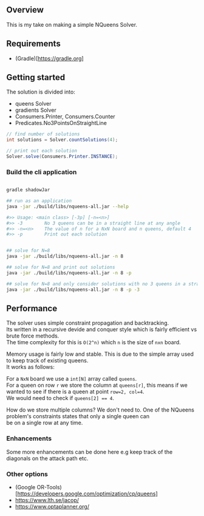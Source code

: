 
## Overview

This is my take on making a simple NQueens Solver.

## Requirements

  * (Gradle)[https://gradle.org]

## Getting started

The solution is divided into:  
  * queens Solver
  * gradients Solver
  * Consumers.Printer, Consumers.Counter
  * Predicates.No3PointsOnStraightLine

```java
// find number of solutions
int solutions = Solver.countSolutions(4);

// print out each solution
Solver.solve(Consumers.Printer.INSTANCE);
```

### Build the cli application
```bash

gradle shadowJar

## run as an application
java -jar ./build/libs/nqueens-all.jar --help

#>> Usage: <main class> [-3p] [-n=<n>]
#>> -3        No 3 queens can be in a straight line at any angle
#>> -n=<n>    The value of n for a NxN board and n queens, default 4
#>> -p        Print out each solution


## solve for N=8
java -jar ./build/libs/nqueens-all.jar -n 8

## solve for N=8 and print out solutions
java -jar ./build/libs/nqueens-all.jar -n 8 -p

## solve for N=8 and only consider solutions with no 3 queens in a straight line
java -jar ./build/libs/nqueens-all.jar -n 8 -p -3

```

## Performance

The solver uses simple constraint propagation and backtracking.  
Its written in a recursive devide and conquer style which is fairly efficient vs brute force methods.    
The time complexity for this is `O(2^n)` which `n` is the size of `nxn` board.  

Memory usage is fairly low and stable. This is due to the simple array used to keep track of existing queens.  
It works as follows:  

For a `NxN` board we use a `int[N]` array called `queens`.  
For a queen on row `r` we store the column at `queens[r]`, this means if we wanted to see if there is a queen at point `row=2, col=4`.  
We would need to check if `queens[2] == 4`.

How do we store multiple columns? We don't need to. One of the NQueens problem's constraints states that only a single queen can  
be on a single row at any time.  

### Enhancements

Some more enhancements can be done here e.g keep track of the diagonals on the attack path etc.

### Other options

  * (Google OR-Tools)[https://developers.google.com/optimization/cp/queens]
  * https://www.lth.se/jacop/
  * https://www.optaplanner.org/

